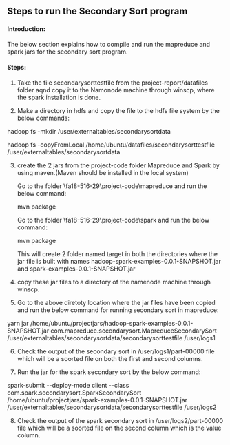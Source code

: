 
## Steps to run the Secondary Sort program


#### Introduction:
 The below section explains how to compile and run the mapreduce and spark jars for the secondary sort program.
 
#### Steps:
 
  1. Take the file secondarysorttestfile from the project-report/datafiles folder aqnd copy it to the Namonode machine through winscp,     where the spark installation is done.
  
  2. Make a directory in hdfs and copy the file to the hdfs file system by the below commands:
  
  hadoop fs -mkdir /user/externaltables/secondarysortdata
  
  hadoop fs -copyFromLocal /home/ubuntu/datafiles/secondarysorttestfile /user/externaltables/secondarysortdata
  
  3. create the 2 jars from the project-code folder Mapreduce and Spark by using maven.(Maven should be installed in the local system)
  
      Go to the folder \fa18-516-29\project-code\mapreduce and run the below command:
    
      mvn package
    
      Go to the folder \fa18-516-29\project-code\spark and run the below command:
    
      mvn package
    
     This will create 2 folder named target in both the directories where the jar file is built with names hadoop-spark-examples-0.0.1-SNAPSHOT.jar and spark-examples-0.0.1-SNAPSHOT.jar
     
   4. copy these jar files to a directory of the namenode machine through winscp.
   
   5. Go to the above diretoty location where the jar files have been copied and run the below command for running secondary sort
   in mapreduce:
   
   yarn jar  /home/ubuntu/projectjars/hadoop-spark-examples-0.0.1-SNAPSHOT.jar com.mapreduce.secondarysort.MapreduceSecondarySort /user/externaltables/secondarysortdata/secondarysorttestfile /user/logs1
   
   6. Check the output of the secondary sort in /user/logs1/part-00000 file which will be a soorted file on both the first and second columns.
   
   7. Run the jar for the spark secondary sort by the below command:
   
   spark-submit --deploy-mode client --class com.spark.secondarysort.SparkSecondarySort  /home/ubuntu/projectjars/spark-examples-0.0.1-SNAPSHOT.jar /user/externaltables/secondarysortdata/secondarysorttestfile /user/logs2
   
   8. Check the output of the spark secondary sort in /user/logs2/part-00000 file which will be a soorted file on the second column
   which is the value column.
   
   
      
